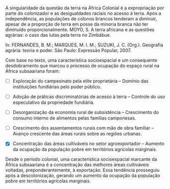 

A singularidade da questão da terra na África Colonial é a expropriação por parte do colonizador e as desigualdades raciais no acesso à terra. Após a independência, as populações de colonos brancos tenderam a diminuir, apesar de a proporção de terra em posse da minoria branca não ter diminuído proporcionalmente. MOYO, S. A terra africana e as questões agrárias: o caso das lutas pela terra no Zimbábue.

In: FERNANDES, B. M.; MARQUES, M. I. M.; SUZUKI, J. C. (Org.). Geografia agrária: teoria e poder. São Paulo: Expressão Popular, 2007.

Com base no texto, uma característica socioespacial e um consequente desdobramento que marcou o processo de ocupação do espaço rural na África subsaariana foram:



- [ ] Exploração do campesinato pela elite proprietária – Domínio das instituições fundiárias pelo poder público.
- [ ] Adoção de práticas discriminatórias de acesso à terra – Controle do uso especulativo da propriedade fundiária.
- [ ] Desorganização da economia rural de subsistência – Crescimento do consumo interno de alimentos pelas famílias camponesas.
- [ ] Crescimento dos assentamentos rurais com mão de obra familiar – Avanço crescente das áreas rurais sobre as regiões urbanas.
- [x] Concentração das áreas cultiváveis no setor agroexportador – Aumento da ocupação da população pobre em territórios agrícolas marginais.


Desde o período colonial, uma característica socioespacial marcante da África subsaariana é a concentração das melhores áreas cultiváveis voltadas, preponderantemente, à exportação. Essa tendência prosseguiu após a descolonização, gerando um aumento da ocupação da população pobre em territórios agrícolas marginais.
